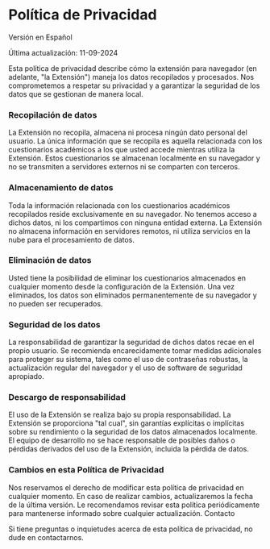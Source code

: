 # Política de Privacidad
Versión en Español

Última actualización: 11-09-2024

Esta política de privacidad describe cómo la extensión para navegador (en adelante, "la Extensión") maneja los datos recopilados y procesados. Nos comprometemos a respetar su privacidad y a garantizar la seguridad de los datos que se gestionan de manera local.

### Recopilación de datos

La Extensión no recopila, almacena ni procesa ningún dato personal del usuario. La única información que se recopila es aquella relacionada con los cuestionarios académicos a los que usted accede mientras utiliza la Extensión. Estos cuestionarios se almacenan localmente en su navegador y no se transmiten a servidores externos ni se comparten con terceros.

### Almacenamiento de datos

Toda la información relacionada con los cuestionarios académicos recopilados reside exclusivamente en su navegador. No tenemos acceso a dichos datos, ni los compartimos con ninguna entidad externa. La Extensión no almacena información en servidores remotos, ni utiliza servicios en la nube para el procesamiento de datos.

### Eliminación de datos

Usted tiene la posibilidad de eliminar los cuestionarios almacenados en cualquier momento desde la configuración de la Extensión. Una vez eliminados, los datos son eliminados permanentemente de su navegador y no pueden ser recuperados.

### Seguridad de los datos

La responsabilidad de garantizar la seguridad de dichos datos recae en el propio usuario. Se recomienda encarecidamente tomar medidas adicionales para proteger su sistema, tales como el uso de contraseñas robustas, la actualización regular del navegador y el uso de software de seguridad apropiado.

### Descargo de responsabilidad

El uso de la Extensión se realiza bajo su propia responsabilidad. La Extensión se proporciona "tal cual", sin garantías explícitas o implícitas sobre su rendimiento o la seguridad de los datos almacenados localmente. El equipo de desarrollo no se hace responsable de posibles daños o pérdidas derivados del uso de la Extensión, incluida la pérdida de datos.

### Cambios en esta Política de Privacidad

Nos reservamos el derecho de modificar esta política de privacidad en cualquier momento. En caso de realizar cambios, actualizaremos la fecha de la última versión. Le recomendamos revisar esta política periódicamente para mantenerse informado sobre cualquier actualización.
Contacto

Si tiene preguntas o inquietudes acerca de esta política de privacidad, no dude en contactarnos.